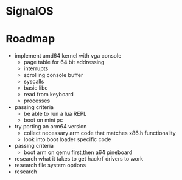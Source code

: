 # SignalOS

# Roadmap
* implement amd64 kernel with vga console
  - page table for 64 bit addressing
  - interrupts
  - scrolling console buffer
  - syscalls
  - basic libc
  - read from keyboard
  - processes
* passing criteria
  - be able to run a lua REPL
  - boot on mini pc
* try porting an arm64 version
  - collect necessary arm code that matches x86.h functionality
  - look into boot loader specific code
* passing criteria
  - boot arm on qemu first,then a64 pineboard
* research what it takes to get hackrf drivers to work
* research file system options
* research 